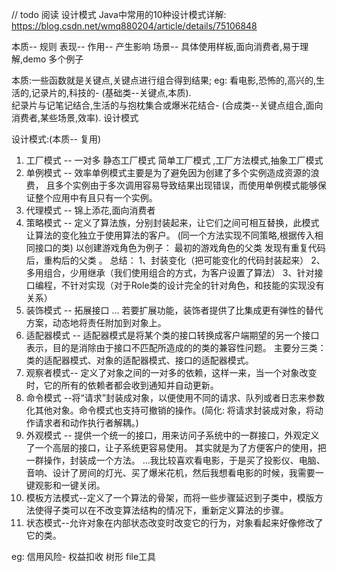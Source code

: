// todo 阅读 设计模式
Java中常用的10种设计模式详解: https://blog.csdn.net/wmq880204/article/details/75106848

本质-- 规则 表现-- 作用-- 产生影响 场景-- 具体使用样板,面向消费者,易于理解,demo 多个例子

本质:一些函数就是关键点,关键点进行组合得到结果; eg: 看电影,恐怖的,高兴的,生活的,记录片的,科技的-               (基础类--关键点,本质).  
纪录片与记笔记结合,生活的与抱枕集合或爆米花结合- (合成类--关键点组合,面向消费者,某些场景,效率). 设计模式

设计模式:(本质-- 复用)
1. 工厂模式 -- 一对多 静态工厂模式 简单工厂模式 ,工厂方法模式,抽象工厂模式
2. 单例模式 -- 效率单例模式主要是为了避免因为创建了多个实例造成资源的浪费，
   且多个实例由于多次调用容易导致结果出现错误，而使用单例模式能够保证整个应用中有且只有一个实例。
3. 代理模式 -- 锦上添花,面向消费者
4. 策略模式 -- 定义了算法族，分别封装起来，让它们之间可相互替换，此模式让算法的变化独立于使用算法的客户。
   (同一个方法实现不同策略,根据传入相同接口的类)
   以创建游戏角色为例子： 最初的游戏角色的父类 发现有重复代码后，重构后的父类 。
   总结： 1、封装变化（把可能变化的代码封装起来） 2、多用组合，少用继承（我们使用组合的方式，为客户设置了算法）
   3、针对接口编程，不针对实现（对于Role类的设计完全的针对角色，和技能的实现没有关系）
5. 装饰模式 -- 拓展接口 ... 若要扩展功能，装饰者提供了比集成更有弹性的替代方案，动态地将责任附加到对象上。
6. 适配器模式 -- 适配器模式是将某个类的接口转换成客户端期望的另一个接口表示，目的是消除由于接口不匹配所造成的的类的兼容性问题。
   主要分三类：类的适配器模式、对象的适配器模式、接口的适配器模式。
7. 观察者模式-- 定义了对象之间的一对多的依赖，这样一来，当一个对象改变时，它的所有的依赖者都会收到通知并自动更新。
8. 命令模式 --将“请求”封装成对象，以便使用不同的请求、队列或者日志来参数化其他对象。命令模式也支持可撤销的操作。(简化:
   将请求封装成对象，将动作请求者和动作执行者解耦。)
9. 外观模式 -- 提供一个统一的接口，用来访问子系统中的一群接口，外观定义了一个高层的接口，让子系统更容易使用。
   其实就是为了方便客户的使用，把一群操作，封装成一个方法。
   ...我比较喜欢看电影，于是买了投影仪、电脑、音响、设计了房间的灯光、买了爆米花机，然后我想看电影的时候，我需要一键观影和一键关闭。
10. 模板方法模式--定义了一个算法的骨架，而将一些步骤延迟到子类中，模版方法使得子类可以在不改变算法结构的情况下，重新定义算法的步骤。
11. 状态模式--允许对象在内部状态改变时改变它的行为，对象看起来好像修改了它的类。

eg:
信用风险- 权益扣收
树形
file工具